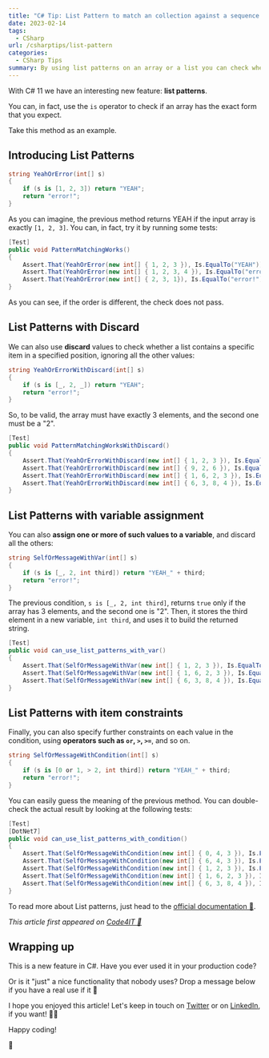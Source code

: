 ```yaml
---
title: "C# Tip: List Pattern to match an collection against a sequence of patterns"
date: 2023-02-14
tags:
  - CSharp
url: /csharptips/list-pattern
categories:
  - CSharp Tips
summary: By using list patterns on an array or a list you can check whether a it contains the values you expect in a specific position.
---
```


With C# 11 we have an interesting new feature: **list patterns**.

You can, in fact, use the `is` operator to check if an array has the exact form that you expect.

Take this method as an example.

## Introducing List Patterns

```cs
string YeahOrError(int[] s)
{
    if (s is [1, 2, 3]) return "YEAH";
    return "error!";
}
```

As you can imagine, the previous method returns YEAH if the input array is exactly `[1, 2, 3]`. You can, in fact, try it by running some tests:

```cs
[Test]
public void PatternMatchingWorks()
{
    Assert.That(YeahOrError(new int[] { 1, 2, 3 }), Is.EqualTo("YEAH"));
    Assert.That(YeahOrError(new int[] { 1, 2, 3, 4 }), Is.EqualTo("error!"));
    Assert.That(YeahOrError(new int[] { 2, 3, 1}), Is.EqualTo("error!"));
}
```

As you can see, if the order is different, the check does not pass.

## List Patterns with Discard

We can also use **discard** values to check whether a list contains a specific item in a specified position, ignoring all the other values:

```cs
string YeahOrErrorWithDiscard(int[] s)
{
    if (s is [_, 2, _]) return "YEAH";
    return "error!";
}
```

So, to be valid, the array must have exactly 3 elements, and the second one must be a "2".

```cs
[Test]
public void PatternMatchingWorksWithDiscard()
{
    Assert.That(YeahOrErrorWithDiscard(new int[] { 1, 2, 3 }), Is.EqualTo("YEAH"));
    Assert.That(YeahOrErrorWithDiscard(new int[] { 9, 2, 6 }), Is.EqualTo("YEAH"));
    Assert.That(YeahOrErrorWithDiscard(new int[] { 1, 6, 2, 3 }), Is.EqualTo("error!"));
    Assert.That(YeahOrErrorWithDiscard(new int[] { 6, 3, 8, 4 }), Is.EqualTo("error!"));
}
```

## List Patterns with variable assignment

You can also **assign one or more of such values to a variable**, and discard all the others:

```cs
string SelfOrMessageWithVar(int[] s)
{
    if (s is [_, 2, int third]) return "YEAH_" + third;
    return "error!";
}
```

The previous condition, `s is [_, 2, int third]`, returns `true` only if the array has 3 elements, and the second one is "2". Then, it stores the third element in a new variable, `int third`, and uses it to build the returned string.

```cs
[Test]
public void can_use_list_patterns_with_var()
{
    Assert.That(SelfOrMessageWithVar(new int[] { 1, 2, 3 }), Is.EqualTo("YEAH_3"));
    Assert.That(SelfOrMessageWithVar(new int[] { 1, 6, 2, 3 }), Is.EqualTo("error!"));
    Assert.That(SelfOrMessageWithVar(new int[] { 6, 3, 8, 4 }), Is.EqualTo("error!"));
}
```

## List Patterns with item constraints

Finally, you can also specify further constraints on each value in the condition, using **operators such as `or`, `>`, `>=`**, and so on.

```cs
string SelfOrMessageWithCondition(int[] s)
{
    if (s is [0 or 1, > 2, int third]) return "YEAH_" + third;
    return "error!";
}
```

You can easily guess the meaning of the previous method. You can double-check the actual result by looking at the following tests:

```cs
[Test]
[DotNet7]
public void can_use_list_patterns_with_condition()
{
    Assert.That(SelfOrMessageWithCondition(new int[] { 0, 4, 3 }), Is.EqualTo("YEAH_3"));
    Assert.That(SelfOrMessageWithCondition(new int[] { 6, 4, 3 }), Is.EqualTo("error!"));
    Assert.That(SelfOrMessageWithCondition(new int[] { 1, 2, 3 }), Is.EqualTo("error!"));
    Assert.That(SelfOrMessageWithCondition(new int[] { 1, 6, 2, 3 }), Is.EqualTo("error!"));
    Assert.That(SelfOrMessageWithCondition(new int[] { 6, 3, 8, 4 }), Is.EqualTo("error!"));
}
```

To read more about List patterns, just head to the [official documentation 🔗](https://learn.microsoft.com/en-us/dotnet/csharp/language-reference/operators/patterns#list-patterns).

_This article first appeared on [Code4IT 🐧](https://www.code4it.dev/)_

## Wrapping up

This is a new feature in C#. Have you ever used it in your production code?

Or is it "just" a nice functionality that nobody uses? Drop a message below if you have a real use if it 📩

I hope you enjoyed this article! Let's keep in touch on [Twitter](https://twitter.com/BelloneDavide) or on [LinkedIn](https://www.linkedin.com/in/BelloneDavide/), if you want! 🤜🤛

Happy coding!

🐧
